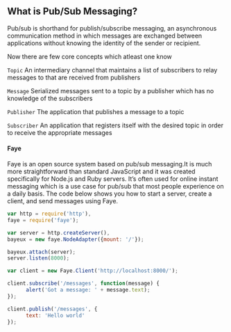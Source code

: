 ## What is Pub/Sub Messaging?

Pub/sub is shorthand for publish/subscribe messaging, an asynchronous communication method in which messages are exchanged between applications without knowing the identity of the sender or recipient.

Now there are few core concepts which atleast one know 

```Topic``` An intermediary channel that maintains a list of subscribers to relay messages to that are received from publishers

```Message``` Serialized messages sent to a topic by a publisher which has no knowledge of the subscribers

```Publisher``` The application that publishes a message to a topic

```Subscriber``` An application that registers itself with the desired topic in order to receive the appropriate messages

#### Faye

Faye is an open source system based on pub/sub messaging.It is much more straightforward than standard JavaScript and it was created specifically for Node.js and Ruby servers. It’s often used for online instant messaging which is a use case for pub/sub that most people experience on a daily basis. The code below shows you how to start a server, create a client, and send messages using Faye.

```Javascript
var http = require('http'),
faye = require('faye');

var server = http.createServer(),
bayeux = new faye.NodeAdapter({mount: '/'});

bayeux.attach(server);
server.listen(8000);

var client = new Faye.Client('http://localhost:8000/');

client.subscribe('/messages', function(message) {
      alert('Got a message: ' + message.text);
});

client.publish('/messages', {
      text: 'Hello world'
});
```
